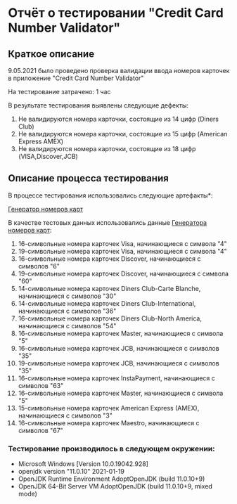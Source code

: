 # Отчёт о тестировании "Credit Card Number Validator"
## Краткое описание
9.05.2021 было проведено проверка валидации ввода номеров карточек в приложение "Credit Card Number Validator"

На тестирование затрачено: 1 час

В результате тестирования выявлены следующие дефекты:


1. Не валидируются номера карточки, состоящие из 14 цифр (Diners Club)
1. Не валидируются номера карточки, состоящие из 15 цифр (American Express AMEX)   
1. Не валидируются номера карточки, состоящие из 18 цифр (VISA,Discover,JCB)

## Описание процесса тестирования
В процессе тестирования использовались следующие артефакты*:

[Генератор номеров карт](https://www.freeformatter.com/credit-card-number-generator-validator.html)


В качестве тестовых данных использовались данные [Генератора номеров карт](https://www.freeformatter.com/credit-card-number-generator-validator.html):

1. 16-символьные номера карточек Visa, начинающиеся с символа "4"
1. 19-символьные номера карточек Visa, начинающиеся с символа "4"
1. 16-символьные номера карточек Discover, начинающиеся с символов "6"   
1. 19-символьные номера карточек Discover, начинающиеся с символа "60"
1. 14-символьные номера карточек Diners Club-Carte Blanche, начинающиеся с символов "30"
1. 14-символьные номера карточек Diners Club-International, начинающиеся с символов "36"   
1. 16-символьные номера карточек Diners Club-North America, начинающиеся с символов "54"   
1. 16-символьные номера карточек Master, начинающиеся с символа "5"
1. 16-символьные номера карточек JCB, начинающиеся с символов "35"
1. 19-символьные номера карточек JCB, начинающиеся с символов "35"
1. 16-символьные номера карточек InstaPayment, начинающиеся с символов "63"
1. 16-символьные номера карточек Master, начинающиеся с символа "5"
1. 15-символьные номера карточек American Express (AMEX), начинающиеся с символов "3"
1. 16-символьные номера карточек Maestro, начинающиеся с символов "67"

### Тестирование производилось в следующем окружении:

* Microsoft Windows [Version 10.0.19042.928]
* openjdk version "11.0.10" 2021-01-19
* OpenJDK Runtime Environment AdoptOpenJDK (build 11.0.10+9)
* OpenJDK 64-Bit Server VM AdoptOpenJDK (build 11.0.10+9, mixed mode)
